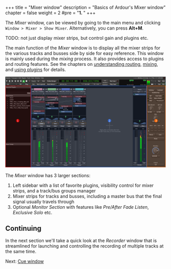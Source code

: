 +++
title = "Mixer window"
description = "Basics of Ardour's Mixer window"
chapter = false
weight = 2
#pre = "<b>1. </b>"
+++

The _Mixer_ window, can be viewed by going to the main menu and clicking
`Window > Mixer > Show Mixer`. Alternatively, you can press **Alt+M**.

TODO: not just display mixer strips, but control gain and plugins etc.

The main function of the _Mixer_ window is to display all the mixer strips for
the various tracks and busses side by side for easy reference. This window is
mainly used during the _mixing_ process. It also provides access to plugins and
routing features. See the chapters on [understanding
routing](en/recording-audio/understanding-routing/),
[mixing](en/mixing-sessions/mixing-levels/), and [using
plugins](en/mixing-sessions/using-plugins/) for details.

![Mixer Window](en/mixer-window-sections.png)

The _Mixer_ window has 3 larger sections:

1. Left sidebar with a list of favorite plugins, visibility control for mixer
strips, and a track/bus groups manager
2. Mixer strips for tracks and busses, including a master bus that the final
signal usually travels through
3. Optional _Monitor Section_ with features like _Pre/After Fade Listen_,
_Exclusive Solo_ etc.

## Continuing

In the next section we'll take a quick look at the _Recorder_ window that is
streamlined for launching and controlling the recording of multiple tracks at
the same time.

Next: [Cue window](../cue-window)